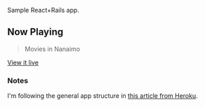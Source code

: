 Sample React+Rails app.

## Now Playing

> Movies in Nanaimo

[View it live](https://tnowplaying.herokuapp.com)

### Notes

I'm following the general app structure in [this article from Heroku](https://blog.heroku.com/a-rock-solid-modern-web-stack).
